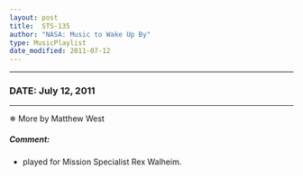 ```yaml
---
layout: post
title:  STS-135
author: "NASA: Music to Wake Up By"
type: MusicPlaylist
date_modified: 2011-07-12
---
```


----
### DATE: July 12, 2011
----
✵ More by Matthew West

##### Comment:
* played for Mission Specialist Rex Walheim.
